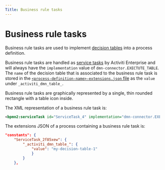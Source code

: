 ```yaml
---
Title: Business rule tasks
---
```


# Business rule tasks 
Business rule tasks are used to implement [decision tables](../../decisions.md) into a process definition. 

Business rule tasks are handled as [service tasks](../bpmn/service.md) by Activiti Enterprise and will always have the `implementation` value of `dmn-connector.EXECTUTE_TABLE`. The `name` of the decision table that is associated to the business rule task is stored in the [`<process-definition-name>-extensions.json` file](../../projects.md#files) as the `value` under `_activiti_dmn_table_`.

Business rule tasks are graphically represented by a single, thin rounded rectangle with a table icon inside.

The XML representation of a business rule task is: 

```xml
<bpmn2:serviceTask id="ServiceTask_4" implementation="dmn-connector.EXECUTE_TABLE" />
```

The extensions JSON of a process containing a business rule task is:

```json
"constants": {
	"ServiceTask_2f85xew": {
		"_activiti_dmn_table_": {
			"value": "my-decision-table-1"
            }
        }
    },
```